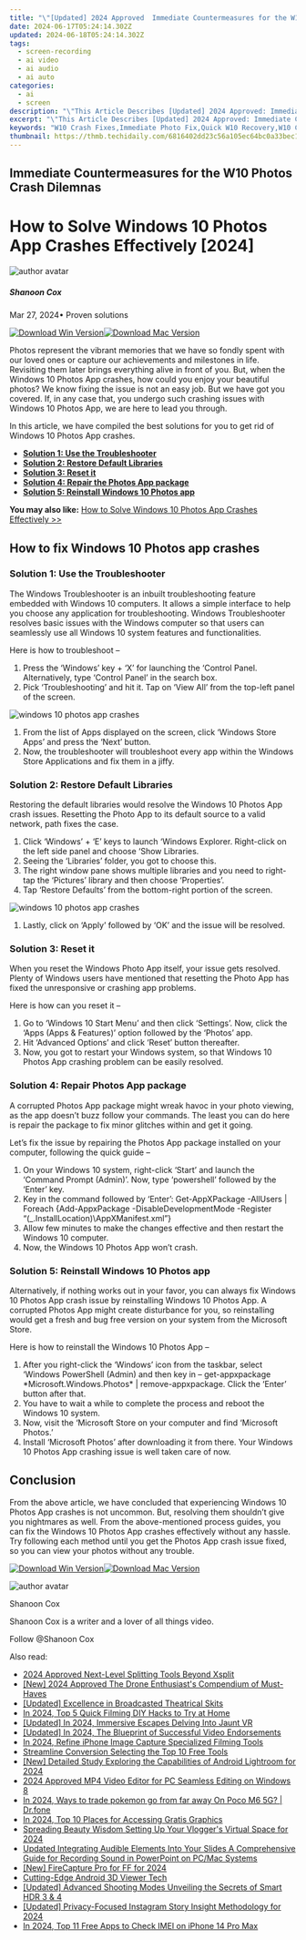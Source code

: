 ```yaml
---
title: "\"[Updated] 2024 Approved  Immediate Countermeasures for the W10 Photos Crash Dilemnas\""
date: 2024-06-17T05:24:14.302Z
updated: 2024-06-18T05:24:14.302Z
tags: 
  - screen-recording
  - ai video
  - ai audio
  - ai auto
categories: 
  - ai
  - screen
description: "\"This Article Describes [Updated] 2024 Approved: Immediate Countermeasures for the W10 Photos Crash Dilemnas\""
excerpt: "\"This Article Describes [Updated] 2024 Approved: Immediate Countermeasures for the W10 Photos Crash Dilemnas\""
keywords: "W10 Crash Fixes,Immediate Photo Fix,Quick W10 Recovery,W10 Crash Resolution,Emergency W10 Repair,Rapid Image Restoration,Instant Photo Issue Solve"
thumbnail: https://thmb.techidaily.com/6816402dd23c56a105ec64bc0a33bec17942a9ec34c261fc2115b1bb0464ace8.jpg
---
```


## Immediate Countermeasures for the W10 Photos Crash Dilemnas

# How to Solve Windows 10 Photos App Crashes Effectively \[2024\]

![author avatar](https://images.wondershare.com/filmora/article-images/shannon-cox.jpg)

##### Shanoon Cox

 Mar 27, 2024• Proven solutions

[![Download Win Version](https://images.wondershare.com/filmora/guide/download-btn-win.jpg)](https://tools.techidaily.com/wondershare/filmora/download/)[![Download Mac Version](https://images.wondershare.com/filmora/guide/download-btn-mac.jpg)](https://tools.techidaily.com/wondershare/filmora/download/)

Photos represent the vibrant memories that we have so fondly spent with our loved ones or capture our achievements and milestones in life. Revisiting them later brings everything alive in front of you. But, when the Windows 10 Photos App crashes, how could you enjoy your beautiful photos? We know fixing the issue is not an easy job. But we have got you covered. If, in any case that, you undergo such crashing issues with Windows 10 Photos App, we are here to lead you through.

In this article, we have compiled the best solutions for you to get rid of Windows 10 Photos App crashes.

* [**Solution 1: Use the Troubleshooter**](#part1)
* [**Solution 2: Restore Default Libraries**](#part2)
* [**Solution 3: Reset it**](#part3)
* [**Solution 4: Repair the Photos App package**](#part4)
* [**Solution 5: Reinstall Windows 10 Photos app**](#part5)

**You may also like:** [How to Solve Windows 10 Photos App Crashes Effectively >>](https://tools.techidaily.com/wondershare/filmora/download/)

## How to fix Windows 10 Photos app crashes

### Solution 1: Use the Troubleshooter

The Windows Troubleshooter is an inbuilt troubleshooting feature embedded with Windows 10 computers. It allows a simple interface to help you choose any application for troubleshooting. Windows Troubleshooter resolves basic issues with the Windows computer so that users can seamlessly use all Windows 10 system features and functionalities.

Here is how to troubleshoot –

   1. Press the ‘Windows’ key + ‘X’ for launching the ‘Control Panel. Alternatively, type ‘Control Panel’ in the search box.
   2. Pick ‘Troubleshooting’ and hit it. Tap on ‘View All’ from the top-left panel of the screen.

![windows 10 photos app crashes](https://images.wondershare.com/filmora/article-images/Troubleshooter.jpg)

1. From the list of Apps displayed on the screen, click ‘Windows Store Apps’ and press the ‘Next’ button.
2. Now, the troubleshooter will troubleshoot every app within the Windows Store Applications and fix them in a jiffy.

### Solution 2: Restore Default Libraries

Restoring the default libraries would resolve the Windows 10 Photos App crash issues. Resetting the Photo App to its default source to a valid network, path fixes the case.

   1. Click ‘Windows’ + ‘E’ keys to launch ‘Windows Explorer. Right-click on the left side panel and choose ‘Show Libraries.
   2. Seeing the ‘Libraries’ folder, you got to choose this.
   3. The right window pane shows multiple libraries and you need to right-tap the ‘Pictures’ library and then choose ‘Properties’.
   4. Tap ‘Restore Defaults’ from the bottom-right portion of the screen.

![windows 10 photos app crashes](https://images.wondershare.com/filmora/article-images/windows-10-photos-app-crashes-restore.jpg)

1. Lastly, click on ‘Apply’ followed by ‘OK’ and the issue will be resolved.

### Solution 3: Reset it

When you reset the Windows Photo App itself, your issue gets resolved. Plenty of Windows users have mentioned that resetting the Photo App has fixed the unresponsive or crashing app problems.

Here is how can you reset it –

1. Go to ‘Windows 10 Start Menu’ and then click ‘Settings’. Now, click the ‘Apps (Apps & Features)’ option followed by the ‘Photos’ app.
2. Hit ‘Advanced Options’ and click ‘Reset’ button thereafter.
3. Now, you got to restart your Windows system, so that Windows 10 Photos App crashing problem can be easily resolved.

### Solution 4: Repair Photos App package

A corrupted Photos App package might wreak havoc in your photo viewing, as the app doesn’t buzz follow your commands. The least you can do here is repair the package to fix minor glitches within and get it going.

Let’s fix the issue by repairing the Photos App package installed on your computer, following the quick guide –

1. On your Windows 10 system, right-click ‘Start’ and launch the ‘Command Prompt (Admin)’. Now, type ‘powershell’ followed by the ‘Enter’ key.
2. Key in the command followed by ‘Enter’: Get-AppXPackage -AllUsers | Foreach {Add-AppxPackage -DisableDevelopmentMode -Register “$($\_.InstallLocation)\\AppXManifest.xml”}
3. Allow few minutes to make the changes effective and then restart the Windows 10 computer.
4. Now, the Windows 10 Photos App won’t crash.

### Solution 5: Reinstall Windows 10 Photos app

Alternatively, if nothing works out in your favor, you can always fix Windows 10 Photos App crash issue by reinstalling Windows 10 Photos App. A corrupted Photos App might create disturbance for you, so reinstalling would get a fresh and bug free version on your system from the Microsoft Store.

Here is how to reinstall the Windows 10 Photos App –

1. After you right-click the ‘Windows’ icon from the taskbar, select ‘Windows PowerShell (Admin) and then key in – get-appxpackage \*Microsoft.Windows.Photos\* | remove-appxpackage. Click the ‘Enter’ button after that.
1. You have to wait a while to complete the process and reboot the Windows 10 system.
2. Now, visit the ‘Microsoft Store on your computer and find ‘Microsoft Photos.’
3. Install ‘Microsoft Photos’ after downloading it from there. Your Windows 10 Photos App crashing issue is well taken care of now.

## Conclusion

From the above article, we have concluded that experiencing Windows 10 Photos App crashes is not uncommon. But, resolving them shouldn’t give you nightmares as well. From the above-mentioned process guides, you can fix the Windows 10 Photos App crashes effectively without any hassle. Try following each method until you get the Photos App crash issue fixed, so you can view your photos without any trouble.

[![Download Win Version](https://images.wondershare.com/filmora/guide/download-btn-win.jpg)](https://tools.techidaily.com/wondershare/filmora/download/)[![Download Mac Version](https://images.wondershare.com/filmora/guide/download-btn-mac.jpg)](https://tools.techidaily.com/wondershare/filmora/download/)

![author avatar](https://images.wondershare.com/filmora/article-images/shannon-cox.jpg)

Shanoon Cox

Shanoon Cox is a writer and a lover of all things video.

Follow @Shanoon Cox


<ins class="adsbygoogle"
     style="display:block"
     data-ad-format="autorelaxed"
     data-ad-client="ca-pub-7571918770474297"
     data-ad-slot="1223367746"></ins>



<ins class="adsbygoogle"
     style="display:block"
     data-ad-client="ca-pub-7571918770474297"
     data-ad-slot="8358498916"
     data-ad-format="auto"
     data-full-width-responsive="true"></ins>


<span class="atpl-alsoreadstyle">Also read:</span>
<div><ul>
<li><a href="https://fox-blue.techidaily.com/2024-approved-next-level-splitting-tools-beyond-xsplit/"><u>2024 Approved  Next-Level Splitting Tools Beyond Xsplit</u></a></li>
<li><a href="https://fox-blue.techidaily.com/new-2024-approved-the-drone-enthusiasts-compendium-of-must-haves/"><u>[New] 2024 Approved  The Drone Enthusiast's Compendium of Must-Haves</u></a></li>
<li><a href="https://fox-blue.techidaily.com/updated-excellence-in-broadcasted-theatrical-skits/"><u>[Updated] Excellence in Broadcasted Theatrical Skits</u></a></li>
<li><a href="https://fox-blue.techidaily.com/in-2024-top-5-quick-filming-diy-hacks-to-try-at-home/"><u>In 2024, Top 5 Quick Filming DIY Hacks to Try at Home</u></a></li>
<li><a href="https://fox-blue.techidaily.com/updated-in-2024-immersive-escapes-delving-into-jaunt-vr/"><u>[Updated] In 2024, Immersive Escapes  Delving Into Jaunt VR</u></a></li>
<li><a href="https://fox-blue.techidaily.com/updated-in-2024-the-blueprint-of-successful-video-endorsements/"><u>[Updated] In 2024, The Blueprint of Successful Video Endorsements</u></a></li>
<li><a href="https://fox-blue.techidaily.com/in-2024-refine-iphone-image-capture-specialized-filming-tools/"><u>In 2024, Refine iPhone Image Capture  Specialized Filming Tools</u></a></li>
<li><a href="https://fox-blue.techidaily.com/streamline-conversion-selecting-the-top-10-free-tools/"><u>Streamline Conversion  Selecting the Top 10 Free Tools</u></a></li>
<li><a href="https://fox-blue.techidaily.com/new-detailed-study-exploring-the-capabilities-of-android-lightroom-for-2024/"><u>[New] Detailed Study  Exploring the Capabilities of Android Lightroom for 2024</u></a></li>
<li><a href="https://ai-video-tools.techidaily.com/2024-approved-mp4-video-editor-for-pc-seamless-editing-on-windows-8/"><u>2024 Approved MP4 Video Editor for PC Seamless Editing on Windows 8</u></a></li>
<li><a href="https://pokemon-go-android.techidaily.com/in-2024-ways-to-trade-pokemon-go-from-far-away-on-poco-m6-5g-drfone-by-drfone-virtual-android/"><u>In 2024, Ways to trade pokemon go from far away On Poco M6 5G? | Dr.fone</u></a></li>
<li><a href="https://some-skills.techidaily.com/in-2024-top-10-places-for-accessing-gratis-graphics/"><u>In 2024, Top 10 Places for Accessing Gratis Graphics</u></a></li>
<li><a href="https://facebook-video-share.techidaily.com/spreading-beauty-wisdom-setting-up-your-vloggers-virtual-space-for-2024/"><u>Spreading Beauty Wisdom  Setting Up Your Vlogger's Virtual Space for 2024</u></a></li>
<li><a href="https://audio-shaping.techidaily.com/updated-integrating-audible-elements-into-your-slides-a-comprehensive-guide-for-recording-sound-in-powerpoint-on-pcmac-systems/"><u>Updated Integrating Audible Elements Into Your Slides A Comprehensive Guide for Recording Sound in PowerPoint on PC/Mac Systems</u></a></li>
<li><a href="https://screen-recording.techidaily.com/new-firecapture-pro-for-ff-for-2024/"><u>[New] FireCapture Pro for FF for 2024</u></a></li>
<li><a href="https://extra-lessons.techidaily.com/cutting-edge-android-3d-viewer-tech/"><u>Cutting-Edge Android 3D Viewer Tech</u></a></li>
<li><a href="https://extra-information.techidaily.com/updated-advanced-shooting-modes-unveiling-the-secrets-of-smart-hdr-3-and-4/"><u>[Updated] Advanced Shooting Modes  Unveiling the Secrets of Smart HDR 3 & 4</u></a></li>
<li><a href="https://instagram-videos.techidaily.com/updated-privacy-focused-instagram-story-insight-methodology-for-2024/"><u>[Updated] Privacy-Focused Instagram Story Insight Methodology for 2024</u></a></li>
<li><a href="https://sim-unlock.techidaily.com/in-2024-top-11-free-apps-to-check-imei-on-iphone-14-pro-max-by-drfone-ios/"><u>In 2024, Top 11 Free Apps to Check IMEI on iPhone 14 Pro Max</u></a></li>
</ul></div>
